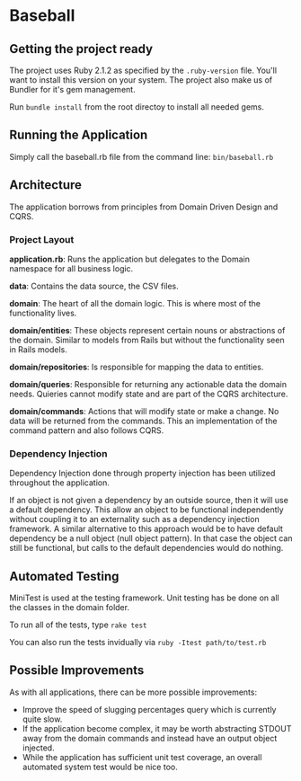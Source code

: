 # Baseball

## Getting the project ready
The project uses Ruby 2.1.2 as specified by the `.ruby-version` file. 
You'll want to install this version on your system.
The project also make us of Bundler for it's gem management.

Run `bundle install` from the root directoy to install all needed gems.

## Running the Application
Simply call the baseball.rb file from the command line: `bin/baseball.rb`

## Architecture

The application borrows from principles from Domain Driven Design and CQRS.

### Project Layout

**application.rb**: Runs the application but delegates to the Domain namespace for all business logic.

**data**: Contains the data source, the CSV files.

**domain**: The heart of all the domain logic. This is where most of the functionality lives.

**domain/entities**: These objects represent certain nouns or abstractions of the domain. 
  Similar to models from Rails but without the functionality seen in Rails models.

**domain/repositories**: Is responsible for mapping the data to entities.

**domain/queries**: Responsible for returning any actionable data the domain needs. 
  Quieries cannot modify state and are part of the CQRS architecture.

**domain/commands**: Actions that will modify state or make a change. No data will be returned from the commands.
This an implementation of the command pattern and also follows CQRS.


### Dependency Injection

Dependency Injection done through property injection has been utilized throughout the application.

If an object is not given a dependency by an outside source, then it will use a default dependency.
This allow an object to be functional independently without coupling it to an externality such as
a dependency injection framework. A similar alternative to this approach would be to have default dependency
be a null object (null object pattern). In that case the object can still be functional, but calls to the
default dependencies would do nothing.

## Automated Testing

MiniTest is used at the testing framework. Unit testing has be done on all the classes in the domain folder.

To run all of the tests, type `rake test`

You can also run the tests invidually via `ruby -Itest path/to/test.rb`

## Possible Improvements

As with all applications, there can be more possible improvements:

- Improve the speed of  slugging percentages query which is currently quite slow. 
- If the application become complex, it may be worth abstracting STDOUT away from the domain commands 
  and instead have an output object injected. 
- While the application has sufficient unit test coverage, an overall automated system test would be nice too.
  